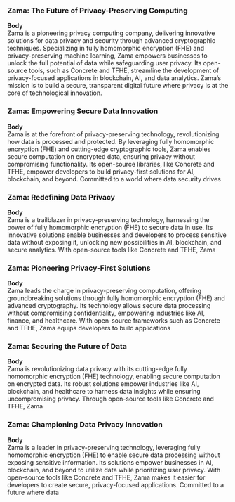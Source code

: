### Zama: The Future of Privacy-Preserving Computing

**Body**  
Zama is a pioneering privacy computing company, delivering innovative solutions for data privacy and security through advanced cryptographic techniques. Specializing in fully homomorphic encryption (FHE) and privacy-preserving machine learning, Zama empowers businesses to unlock the full potential of data while safeguarding user privacy. Its open-source tools, such as Concrete and TFHE, streamline the development of privacy-focused applications in blockchain, AI, and data analytics. Zama’s mission is to build a secure, transparent digital future where privacy is at the core of technological innovation.

### Zama: Empowering Secure Data Innovation

**Body**  
Zama is at the forefront of privacy-preserving technology, revolutionizing how data is processed and protected. By leveraging fully homomorphic encryption (FHE) and cutting-edge cryptographic tools, Zama enables secure computation on encrypted data, ensuring privacy without compromising functionality. Its open-source libraries, like Concrete and TFHE, empower developers to build privacy-first solutions for AI, blockchain, and beyond. Committed to a world where data security drives

### Zama: Redefining Data Privacy

**Body**  
Zama is a trailblazer in privacy-preserving technology, harnessing the power of fully homomorphic encryption (FHE) to secure data in use. Its innovative solutions enable businesses and developers to process sensitive data without exposing it, unlocking new possibilities in AI, blockchain, and secure analytics. With open-source tools like Concrete and TFHE, Zama

### Zama: Pioneering Privacy-First Solutions

**Body**  
Zama leads the charge in privacy-preserving computation, offering groundbreaking solutions through fully homomorphic encryption (FHE) and advanced cryptography. Its technology allows secure data processing without compromising confidentiality, empowering industries like AI, finance, and healthcare. With open-source frameworks such as Concrete and TFHE, Zama equips developers to build applications

### Zama: Securing the Future of Data

**Body**  
Zama is revolutionizing data privacy with its cutting-edge fully homomorphic encryption (FHE) technology, enabling secure computation on encrypted data. Its robust solutions empower industries like AI, blockchain, and healthcare to harness data insights while ensuring uncompromising privacy. Through open-source tools like Concrete and TFHE, Zama

### Zama: Championing Data Privacy Innovation

**Body**  
Zama is a leader in privacy-preserving technology, leveraging fully homomorphic encryption (FHE) to enable secure data processing without exposing sensitive information. Its solutions empower businesses in AI, blockchain, and beyond to utilize data while prioritizing user privacy. With open-source tools like Concrete and TFHE, Zama makes it easier for developers to create secure, privacy-focused applications. Committed to a future where data